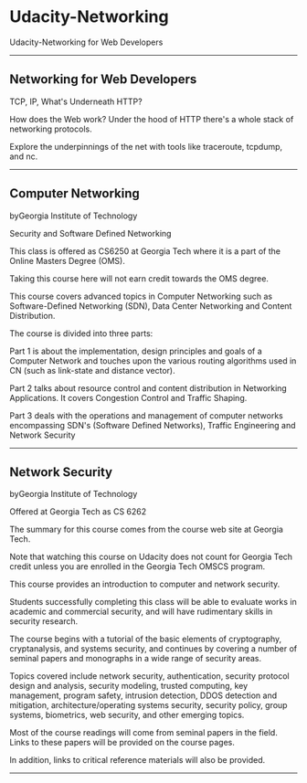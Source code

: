 # Udacity-Networking
Udacity-Networking for Web Developers



------

## Networking for Web Developers
TCP, IP, What's Underneath HTTP?

How does the Web work? Under the hood of HTTP there's a whole stack of networking protocols.

Explore the underpinnings of the net with tools like traceroute, tcpdump, and nc.


-------

## Computer Networking
byGeorgia Institute of Technology

Security and Software Defined Networking


This class is offered as CS6250 at Georgia Tech where it is a part of the Online Masters Degree (OMS). 

Taking this course here will not earn credit towards the OMS degree.

This course covers advanced topics in Computer Networking such as Software-Defined Networking (SDN), Data Center Networking and Content Distribution. 

The course is divided into three parts:

Part 1 is about the implementation, design principles and goals of a Computer Network and touches upon the various routing algorithms used in CN (such as link-state and distance vector).

Part 2 talks about resource control and content distribution in Networking Applications. It covers Congestion Control and Traffic Shaping.

Part 3 deals with the operations and management of computer networks encompassing SDN's (Software Defined Networks), Traffic Engineering and Network Security





-------


## Network Security
byGeorgia Institute of Technology

Offered at Georgia Tech as CS 6262

The summary for this course comes from the course web site at Georgia Tech. 

Note that watching this course on Udacity does not count for Georgia Tech credit unless you are enrolled in the Georgia Tech OMSCS program.

This course provides an introduction to computer and network security. 

Students successfully completing this class will be able to evaluate works in academic and commercial security, and will have rudimentary skills in security research. 

The course begins with a tutorial of the basic elements of cryptography, cryptanalysis, and systems security, and continues by covering a number of seminal papers and monographs in a wide range of security areas.

Topics covered include network security, authentication, security protocol design and analysis, security modeling, trusted computing, key management, program safety, intrusion detection, DDOS detection and mitigation, architecture/operating systems security, security policy, group systems, biometrics, web security, and other emerging topics.

Most of the course readings will come from seminal papers in the field. Links to these papers will be provided on the course pages. 

In addition, links to critical reference materials will also be provided.



-------



